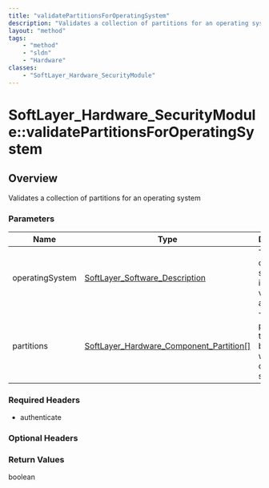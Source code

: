 ```yaml
---
title: "validatePartitionsForOperatingSystem"
description: "Validates a collection of partitions for an operating system"
layout: "method"
tags:
    - "method"
    - "sldn"
    - "Hardware"
classes:
    - "SoftLayer_Hardware_SecurityModule"
---
```

# SoftLayer_Hardware_SecurityModule::validatePartitionsForOperatingSystem
## Overview 
Validates a collection of partitions for an operating system

### Parameters 
|Name | Type | Description |
| --- | --- | --- |
|operatingSystem| <a href='/reference/datatypes/SoftLayer_Software_Description'>SoftLayer_Software_Description </a>| The operating system that is to be verified against.|
|partitions| <a href='/reference/datatypes/SoftLayer_Hardware_Component_Partition'>SoftLayer_Hardware_Component_Partition[] </a>| The partitions that are to be used with the operating system.|


### Required Headers
* authenticate

### Optional Headers

### Return Values
boolean

